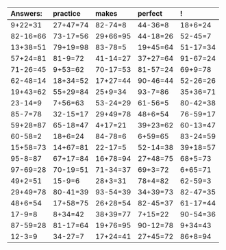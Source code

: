 | Answers: | practice | makes | perfect | ! |
| :--- | :--- | :--- | :--- | :--- |
| 9+22=31 | 27+47=74 | 82-74=8 | 44-36=8 | 18+6=24 | 
| 82-16=66 | 73-17=56 | 29+66=95 | 44-18=26 | 52-45=7 | 
| 13+38=51 | 79+19=98 | 83-78=5 | 19+45=64 | 51-17=34 | 
| 57+24=81 | 81-9=72 | 41-14=27 | 37+27=64 | 91-67=24 | 
| 71-26=45 | 9+53=62 | 70-17=53 | 81-57=24 | 69+9=78 | 
| 62-48=14 | 18+34=52 | 17+27=44 | 90-46=44 | 52-26=26 | 
| 19+43=62 | 55+29=84 | 25+9=34 | 93-7=86 | 35+36=71 | 
| 23-14=9 | 7+56=63 | 53-24=29 | 61-56=5 | 80-42=38 | 
| 85-7=78 | 32-15=17 | 29+49=78 | 48+6=54 | 76-59=17 | 
| 59+28=87 | 65-18=47 | 4+17=21 | 39+23=62 | 60-13=47 | 
| 60-58=2 | 18+6=24 | 84-78=6 | 6+59=65 | 83-24=59 | 
| 15+58=73 | 14+67=81 | 22-17=5 | 52-14=38 | 39+18=57 | 
| 95-8=87 | 67+17=84 | 16+78=94 | 27+48=75 | 68+5=73 | 
| 97-69=28 | 70-19=51 | 71-34=37 | 69+3=72 | 6+65=71 | 
| 49+2=51 | 15-9=6 | 28+3=31 | 78+4=82 | 62-59=3 | 
| 29+49=78 | 80-41=39 | 93-54=39 | 34+39=73 | 82-47=35 | 
| 48+6=54 | 17+58=75 | 26+28=54 | 82-45=37 | 61-17=44 | 
| 17-9=8 | 8+34=42 | 38+39=77 | 7+15=22 | 90-54=36 | 
| 87-59=28 | 81-17=64 | 19+76=95 | 90-12=78 | 9+34=43 | 
| 12-3=9 | 34-27=7 | 17+24=41 | 27+45=72 | 86+8=94 | 
